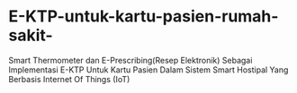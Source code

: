 # E-KTP-untuk-kartu-pasien-rumah-sakit-
Smart Thermometer dan E-Prescribing(Resep Elektronik) Sebagai Implementasi E-KTP Untuk Kartu Pasien Dalam Sistem Smart Hostipal Yang Berbasis Internet Of Things (IoT)
